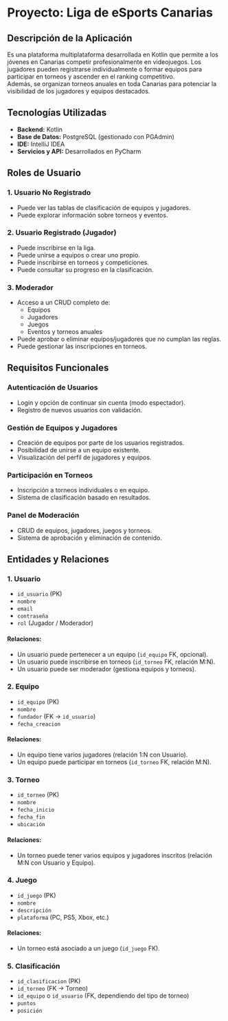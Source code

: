 # Proyecto: Liga de eSports Canarias

## Descripción de la Aplicación
Es una plataforma multiplataforma desarrollada en Kotlin que permite a los jóvenes en Canarias competir profesionalmente en videojuegos. Los jugadores pueden registrarse individualmente o formar equipos para participar en torneos y ascender en el ranking competitivo.  
Además, se organizan torneos anuales en toda Canarias para potenciar la visibilidad de los jugadores y equipos destacados.

## Tecnologías Utilizadas
- **Backend:** Kotlin  
- **Base de Datos:** PostgreSQL (gestionado con PGAdmin)  
- **IDE:** IntelliJ IDEA  
- **Servicios y API:** Desarrollados en PyCharm  

## Roles de Usuario

### 1. Usuario No Registrado
- Puede ver las tablas de clasificación de equipos y jugadores.
- Puede explorar información sobre torneos y eventos.

### 2. Usuario Registrado (Jugador)
- Puede inscribirse en la liga.
- Puede unirse a equipos o crear uno propio.
- Puede inscribirse en torneos y competiciones.
- Puede consultar su progreso en la clasificación.

### 3. Moderador
- Acceso a un CRUD completo de:
  - Equipos
  - Jugadores
  - Juegos
  - Eventos y torneos anuales
- Puede aprobar o eliminar equipos/jugadores que no cumplan las reglas.
- Puede gestionar las inscripciones en torneos.

## Requisitos Funcionales

### Autenticación de Usuarios
- Login y opción de continuar sin cuenta (modo espectador).
- Registro de nuevos usuarios con validación.

### Gestión de Equipos y Jugadores
- Creación de equipos por parte de los usuarios registrados.
- Posibilidad de unirse a un equipo existente.
- Visualización del perfil de jugadores y equipos.

### Participación en Torneos
- Inscripción a torneos individuales o en equipo.
- Sistema de clasificación basado en resultados.

### Panel de Moderación
- CRUD de equipos, jugadores, juegos y torneos.
- Sistema de aprobación y eliminación de contenido.

## Entidades y Relaciones

### 1. Usuario
- `id_usuario` (PK)
- `nombre`
- `email`
- `contraseña`
- `rol` (Jugador / Moderador)

#### Relaciones:
- Un usuario puede pertenecer a un equipo (`id_equipo` FK, opcional).
- Un usuario puede inscribirse en torneos (`id_torneo` FK, relación M:N).
- Un usuario puede ser moderador (gestiona equipos y torneos).

### 2. Equipo
- `id_equipo` (PK)
- `nombre`
- `fundador` (FK → `id_usuario`)
- `fecha_creacion`

#### Relaciones:
- Un equipo tiene varios jugadores (relación 1:N con Usuario).
- Un equipo puede participar en torneos (`id_torneo` FK, relación M:N).

### 3. Torneo
- `id_torneo` (PK)
- `nombre`
- `fecha_inicio`
- `fecha_fin`
- `ubicación`

#### Relaciones:
- Un torneo puede tener varios equipos y jugadores inscritos (relación M:N con Usuario y Equipo).

### 4. Juego
- `id_juego` (PK)
- `nombre`
- `descripción`
- `plataforma` (PC, PS5, Xbox, etc.)

#### Relaciones:
- Un torneo está asociado a un juego (`id_juego` FK).

### 5. Clasificación
- `id_clasificacion` (PK)
- `id_torneo` (FK → Torneo)
- `id_equipo` o `id_usuario` (FK, dependiendo del tipo de torneo)
- `puntos`
- `posición`
